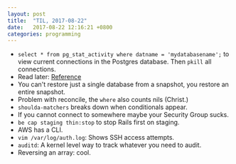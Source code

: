 ```yaml
---
layout: post
title:  "TIL, 2017-08-22"
date:   2017-08-22 12:16:21 +0800
categories: programming
---
```


- `select * from pg_stat_activity where datname = 'mydatabasename';` to view current connections in the Postgres database. Then `pkill` all connections.
- Read later: [Reference](https://stackoverflow.com/questions/12202587/automatically-enter-ssh-password-with-script)
- You can't restore just a single database from a snapshot, you restore an entire snapshot.
- Problem with reconcile, the `where` also counts nils (Christ.)
- `shoulda-matchers` breaks down when conditionals appear.
- If you cannot connect to somewhere maybe your Security Group sucks.
- `be cap staging thin:stop` to stop Rails first on staging.
- AWS has a CLI.
- `vim /var/log/auth.log`: Shows SSH access attempts.
- `auditd`: A kernel level way to track whatever you need to audit.
- Reversing an array: cool.


